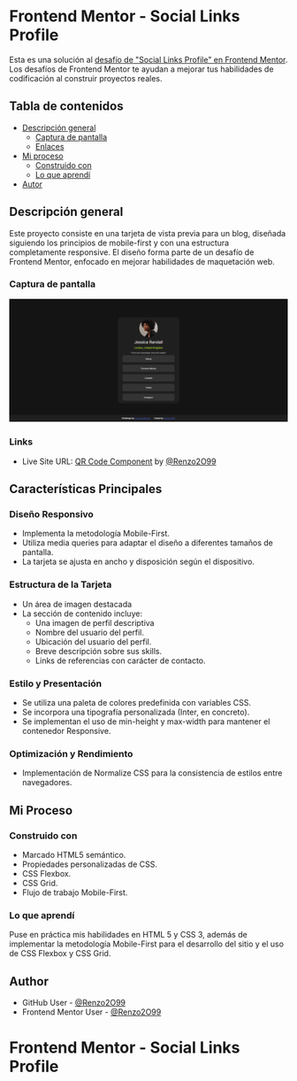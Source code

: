 # Frontend Mentor - Social Links Profile

Esta es una solución al [desafío de "Social Links Profile" en Frontend Mentor](https://www.frontendmentor.io/learning-paths/getting-started-on-frontend-mentor-XJhRWRREZd/steps/66aed04fe2150da4c452cd9d/challenge/start). Los desafíos de Frontend Mentor te ayudan a mejorar tus habilidades de codificación al construir proyectos reales.

## Tabla de contenidos

- [Descripción general](#descripción-general)
  - [Captura de pantalla](#captura-de-pantalla)
  - [Enlaces](#enlaces)
- [Mi proceso](#mi-proceso)
  - [Construido con](#construido-con)
  - [Lo que aprendí](#lo-que-aprendí)
- [Autor](#autor)

## Descripción general
Este proyecto consiste en una tarjeta de vista previa para un blog, diseñada siguiendo los principios de mobile-first y con una estructura completamente responsive. El diseño forma parte de un desafío de Frontend Mentor, enfocado en mejorar habilidades de maquetación web.


### Captura de pantalla

![](assets/images/screenshot-website.png)

### Links

- Live Site URL: [QR Code Component]() by [@Renzo2O99](https://github.com/Renzo2O99/)

## Características Principales

### Diseño Responsivo
- Implementa la metodología Mobile-First.
- Utiliza media queries para adaptar el diseño a diferentes tamaños de pantalla.
- La tarjeta se ajusta en ancho y disposición según el dispositivo.

### Estructura de la Tarjeta
- Un área de imagen destacada
- La sección de contenido incluye:
  - Una imagen de perfil descriptiva
  - Nombre del usuario del perfil.
  - Ubicación del usuario del perfil.
  - Breve descripción sobre sus skills.
  - Links de referencias con carácter de contacto.

### Estilo y Presentación
- Se utiliza una paleta de colores predefinida con variables CSS.
- Se incorpora una tipografía personalizada (Inter, en concreto).
- Se implementan el uso de min-height y max-width para mantener el contenedor Responsive.

### Optimización y Rendimiento
- Implementación de Normalize CSS para la consistencia de estilos entre navegadores.

## Mi Proceso

### Construido con

- Marcado HTML5 semántico.
- Propiedades personalizadas de CSS.
- CSS Flexbox.
- CSS Grid.
- Flujo de trabajo Mobile-First.

### Lo que aprendí

Puse en práctica mis habilidades en HTML 5 y CSS 3, además de implementar la metodología Mobile-First para el desarrollo del sitio y el uso de CSS Flexbox y CSS Grid.

## Author

- GitHub User - [@Renzo2O99](https://github.com/Renzo2O99)
- Frontend Mentor User - [@Renzo2O99](https://www.frontendmentor.io/profile/Renzo2O99)
# Frontend Mentor - Social Links Profile